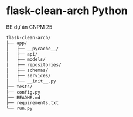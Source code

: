# flask-clean-arch Python 
BE dự án CNPM 25

```bash
flask-clean-arch/
├── app/
│   ├── __pycache__/
│   ├── api/
│   ├── models/
│   ├── repositories/
│   ├── schemas/
│   ├── services/
│   └── __init__.py
├── tests/
├── config.py
├── README.md
├── requirements.txt
└── run.py
```
